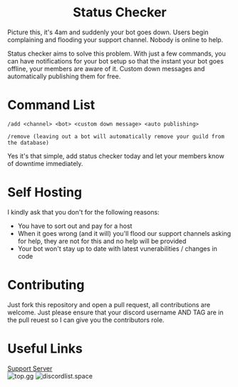 <h1 align="center">
  Status Checker  
</h1>

Picture this, it's 4am and suddenly your bot goes down. Users begin complaining and flooding your support channel. Nobody is online to help.

Status checker aims to solve this problem. With just a few commands, you can have notifications for your bot setup so that the instant your bot goes offline, your members are aware of it. Custom down messages and automatically publishing them for free.

# Command List

`/add <channel> <bot> <custom down message> <auto publishing>`

`/remove (leaving out a bot will automatically remove your guild from the database)`

Yes it's that simple, add status checker today and let your members know of downtime immediately.

# Self Hosting

I kindly ask that you don't for the following reasons:
- You have to sort out and pay for a host
- When it goes wrong (and it will) you'll flood our support channels asking for help, they are not for this and no help will be provided
- Your bot won't stay up to date with latest vunerabilities / changes in code

# Contributing

Just fork this repository and open a pull request, all contributions are welcome. Just please ensure that your discord username AND TAG are in the pull reuest so I can give you the contributors role.

# Useful Links

[Support Server](https://discord.gg/2w5KSXjhGe)
<br>
<img src="https://top.gg/api/widget/845943691386290198.svg" alt="top.gg"/>
<img src="https://api.discordlist.space/v2/bots/845943691386290198/widget?background=7289DA&radius=6" alt="discordlist.space"/>